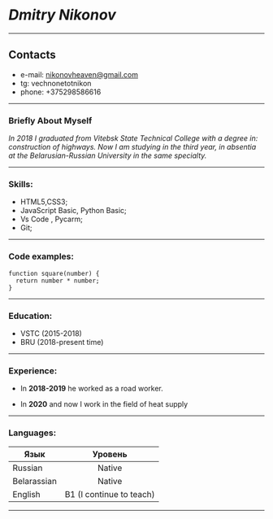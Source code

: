 # ___Dmitry Nikonov___
***
## Contacts
+ e-mail: nikonovheaven@gmail.com
+ tg: vechnonetotnikon
+ phone: +375298586616
***
### Briefly About Myself
*In 2018 I graduated from Vitebsk State Technical College with a degree in: construction of highways.
 Now I am studying in the third year, in absentia at the Belarusian-Russian University in the same specialty.*
 ***
### Skills:
+ HTML5,CSS3;
+ JavaScript Basic, Python  Basic;
+ Vs Code , Pycarm;
+ Git;
***
### Code examples:
```
function square(number) {
  return number * number;
}
```
***
### Education:
+ VSTC (2015-2018)
+ BRU  (2018-present time)
***
### Experience: 
+ In **2018-2019** he worked as a road worker.
* In **2020** and now I work in the field of heat supply

***
### Languages: 
 Язык     | Уровень
----------|:-------:
Russian   | Native
Belarassian| Native
English|B1 (I continue to teach)
***
